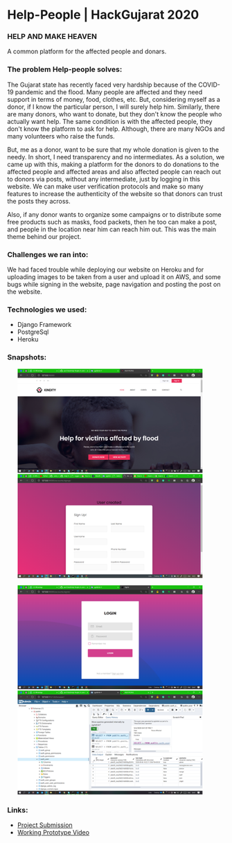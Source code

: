 # Help-People | HackGujarat 2020

### HELP AND MAKE HEAVEN
A common platform for the affected people and donars.

### The problem Help-people solves:

The Gujarat state has recently faced very hardship because of the COVID-19 pandemic and the flood. Many people are affected and they need support in terms of money, food, clothes, etc. But, considering myself as a donor, if I know the particular person, I will surely help him. Similarly, there are many donors, who want to donate, but they don't know the people who actually want help. The same condition is with the affected people, they don't know the platform to ask for help. Although, there are many NGOs and many volunteers who raise the funds.

But, me as a donor, want to be sure that my whole donation is given to the needy. In short, I need transparency and no intermediates. As a solution, we came up with this, making a platform for the donors to do donations to the affected people and affected areas and also affected people can reach out to donors via posts, without any intermediate, just by logging in this website. We can make user verification protocols and make so many features to increase the authenticity of the website so that donors can trust the posts they across.

Also, if any donor wants to organize some campaigns or to distribute some free products such as masks, food packets, then he too can make a post, and people in the location near him can reach him out. This was the main theme behind our project.

### Challenges we ran into:

We had faced trouble while deploying our website on Heroku and for uploading images to be taken from a user and upload it on AWS, and some bugs while signing in the website, page navigation and posting the post on the website.

### Technologies we used:

  - Django Framework
  - PostgreSql
  - Heroku

### Snapshots:
<div class="align-center">
  <ul>
    <img src="images/homepage.png" width=427 height=240> 
    <img src="images/usercreated.png" width=427 height=240> 
  </ul>
  
  <ul>
    <img src="images/loginpage.png" width=427 height=240> 
    <img src="images/schema.png" width=427 height=240> 
  </ul>
</div>

### Links:

  - [Project Submission](https://devfolio.co/submissions/helppeople)
  - [Working Prototype Video](https://youtu.be/RfmxibnD430)
